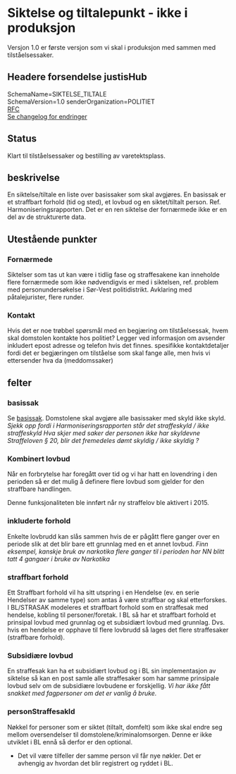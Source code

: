 # Siktelse og tiltalepunkt - ikke i produksjon
Versjon 1.0 er første versjon som vi skal i produksjon med sammen med tilståelsessaker.

## Headere forsendelse justisHub
SchemaName=SIKTELSE_TILTALE  
SchemaVersion=1.0
senderOrganization=POLITIET  
[RFC](../../rfc/MessageName-header.md)  
[Se changelog for endringer](changelog.md)


## Status
Klart til tilståelsessaker og bestilling av varetektsplass.

## beskrivelse
En siktelse/tiltale en liste over basissaker som skal avgjøres.
En basissak er et straffbart forhold (tid og sted), et lovbud og en siktet/tiltalt person.
Ref. Harmoniseringsrapporten.
Det er en ren siktelse der fornærmede ikke er en del av de strukturerte data.

## Utestående punkter
### Fornærmede
Siktelser som tas ut kan være i tidlig fase og straffesakene kan inneholde flere fornærmede som ikke nødvendigvis er med i siktelsen, ref. problem
med personundersøkelse i Sør-Vest politidistrikt.
Avklaring med påtalejurister, flere runder.
### Kontakt
Hvis det er noe trøbbel spørsmål med en begjæring om tilståelsessak, hvem skal domstolen kontakte hos politiet?
Legger ved informasjon om avsender inkludert epost adresse og telefon hvis det finnes.
 spesifikke kontaktdetaljer fordi det er begjæringen om tilståelse som skal fange alle, men hvis vi ettersender hva da (meddomssaker)

## felter

### basissak
Se [basissak](basissak.md). Domstolene skal avgjøre alle basissaker med skyld ikke skyld.
_Sjekk opp fordi i Harmoniseringsrapporten står det straffeskyld / ikke straffeskyld_
_Hva skjer med saker der personen ikke har skyldevne Straffeloven § 20, blir det fremedeles dømt skyldig / ikke skyldig ?_

### Kombinert lovbud
Når en forbrytelse har foregått over tid og vi har hatt en lovendring i den perioden så er det mulig å definere flere lovbud som gjelder for den straffbare handlingen.
<!-- Eksempel på en slik post --> 
Denne funksjonaliteten ble innført når ny straffelov ble aktivert i 2015. <!-- sjekk dato i BL kode -->

### inkluderte forhold
Enkelte lovbrudd kan slås sammen hvis de er pågått flere ganger over en periode slik at det blir bare ett grunnlag med en et annet lovbud.
_Finn eksempel, kanskje bruk av narkotika flere ganger til i perioden har NN blitt tatt 4 gangaer i bruke av Narkotika_

### straffbart forhold
Ett Straffbart forhold vil ha sitt utspring i en Hendelse (ev. en serie Hendelser av samme type) som  antas å være straffbar og skal etterforskes. I BL/STRASAK modeleres et straffbart forhold som en straffesak med hendelse, kobling til personer/foretak.
I BL så har et straffbart forhold et prinsipal lovbud med grunnlag og et subsidiært lovbud med grunnlag. Dvs. hvis en hendelse er opphave til flere lovbrudd så lages det flere straffesaker (straffbare forhold).

### Subsidiære lovbud
En straffesak kan ha et subsidiært lovbud og i BL sin implementasjon av siktelse så kan en post samle alle straffesaker som har samme prinsipale lovbud selv om de subsidiære lovbudene er forskjellig.
_Vi har ikke fått snakket med fagpersoner om det er vanlig å bruke._

### personStraffesakId
Nøkkel for personer som er siktet (tiltalt, domfelt) som ikke skal endre seg mellom oversendelser til domstolene/kriminalomsorgen.
Denne er ikke utviklet i BL ennå så derfor er den optional.
* Det vil være tilfeller der samme person vil får nye nøkler. Det er avhengig av hvordan det blir registrert og ryddet i BL.
